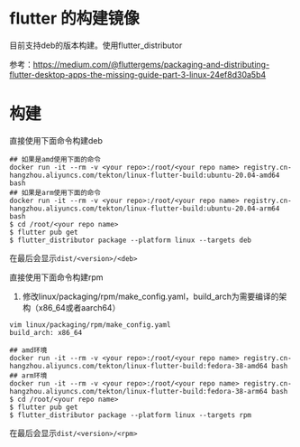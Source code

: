 # flutter 的构建镜像
目前支持deb的版本构建。使用flutter_distributor

参考：https://medium.com/@fluttergems/packaging-and-distributing-flutter-desktop-apps-the-missing-guide-part-3-linux-24ef8d30a5b4

# 构建
直接使用下面命令构建deb

```
## 如果是amd使用下面的命令
docker run -it --rm -v <your repo>:/root/<your repo name> registry.cn-hangzhou.aliyuncs.com/tekton/linux-flutter-build:ubuntu-20.04-amd64 bash
## 如果是arm使用下面的命令
docker run -it --rm -v <your repo>:/root/<your repo name> registry.cn-hangzhou.aliyuncs.com/tekton/linux-flutter-build:ubuntu-20.04-arm64 bash
$ cd /root/<your repo name>
$ flutter pub get
$ flutter_distributor package --platform linux --targets deb
```
在最后会显示`dist/<version>/<deb>`

直接使用下面命令构建rpm
1. 修改linux/packaging/rpm/make_config.yaml，build_arch为需要编译的架构（x86_64或者aarch64）
```
vim linux/packaging/rpm/make_config.yaml
build_arch: x86_64
```

```
## amd环境
docker run -it --rm -v <your repo>:/root/<your repo name> registry.cn-hangzhou.aliyuncs.com/tekton/linux-flutter-build:fedora-38-amd64 bash
## arm环境
docker run -it --rm -v <your repo>:/root/<your repo name> registry.cn-hangzhou.aliyuncs.com/tekton/linux-flutter-build:fedora-38-arm64 bash
$ cd /root/<your repo name>
$ flutter pub get
$ flutter_distributor package --platform linux --targets rpm
```
在最后会显示`dist/<version>/<rpm>`
